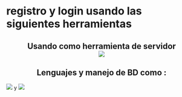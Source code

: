 # registro y login usando las siguientes herramientas
 <h2 align="center">Usando como herramienta de servidor 
 <div align="center"> <img src="https://img.shields.io/badge/Xampp-F37623?style=for-the-badge&logo=xampp&logoColor=white"> </div>
<span></span>

  
 <h2 align="center">Lenguajes y manejo de BD como :</h2>
 <img src="https://img.shields.io/badge/PHP-777BB4?style=for-the-badge&logo=php&logoColor=white"> y  <img src="https://img.shields.io/badge/MySQL-00000F?style=for-the-badge&logo=mysql&logoColor=white">

